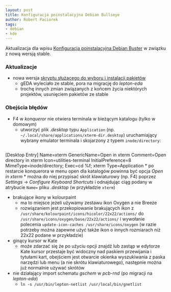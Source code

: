 ```yaml
---
layout: post
title: Konfiguracja poinstalacyjna Debian Bullseye
author: Robert Paciorek
tags:
- debian
- kde
---
```


Aktualizacja dla wpisu [Konfiguracja poinstalacyjna Debian Buster](/2020/07/01/buster-post-install.html) w związku z nową wersją stable.

### Aktualizacje

* nowa wersja [skryptu służącego do wyboru i instalacji pakietów](/files/bullseye-post-install.sh)
	* gEDA wyleciało ze stable, pora na migrację do *lepton-eda*
	* trochę innych zmian związanych z końcem życia niektórych projektów, usunięciem pakietów ze stable

### Obejścia błędów

* F4 w *konqueror* nie otwiera terminala w bieżącym katalogu (tylko w domowym)
	<!--* [rozwiązanie problemu na forum KDE](https://forum.kde.org/viewtopic.php?f=18&t=170599#p449680)-->
	* utworzyć plik *.desktop* typu `Application` (np. `~/.local/share/applications/xterm-dir.desktop`) uruchamiający wybrany emulator terminala i skojarzony z typem `inode/directory`:
	<pre>
[Desktop Entry]
Name=xterm
GenericName=Open in xterm
Comment=Open directory in xterm
Icon=utilities-terminal
InitialPreference=8
MimeType=inode/directory;
Exec=cd %f; xterm
Type=Application
	</pre>
	* po restarcie konquerora w menu open dla katalogów powinna być opcja *Open in xterm*
	* można do niej przypisać skrót klawiaturowy (np. F4) poprzez *Settings* → *Configure Keyboard Shortcuts* i odnajdując ciąg podany w atrybucie `Name=` pliku *.desktop* (w przykładzie `xterm`)
* brakujące ikony w kolourpaint
	* ma to miejsce jeżeli używamy zestawu ikon Oxygen a nie Breeze
	* rozwiązaniem jest przekopiowanie brakujących ikon z `/usr/share/kolourpaint/icons/hicolor/22x22/actions/` do `/usr/share/icons/oxygen/base/22x22/actions/` i wywołanie polecenia `update-icon-caches /usr/share/icons/oxygen` (w razie potrzeby można zapewne użyć także ikon o innych rozmiarach niż 22x22 podane w przykładzie)
* ginący kursor w Kate
	* może zdarzać się że po użyciu opcji znajdź lub zastąp w edytorze Kate kursor przestaje być widoczny nad paskiem przewijania i tytułami kart, obejściem jest otwarcie okienka wyszukiwania z paska narzędzi lub menu (a nie skrótu klawiaturowego), następnie można już normalnie używać skrótów
* nie działający import schematu *gschem* w *pcb-rnd* (po migracji na *lepton-eda*)
	* `ln -s /usr/bin/lepton-netlist /usr/local/bin/gnetlist`
